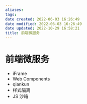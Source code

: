 ```yaml
---
aliases:
tags:
date created: 2022-06-03 16:26:49
date modified: 2022-06-03 16:26:49
date updated: 2022-10-29 16:58:21
title: 前端微服务
---
```


# 前端微服务

- iFrame
- Web Components
- qiankun
- 样式隔离
- JS 沙箱
